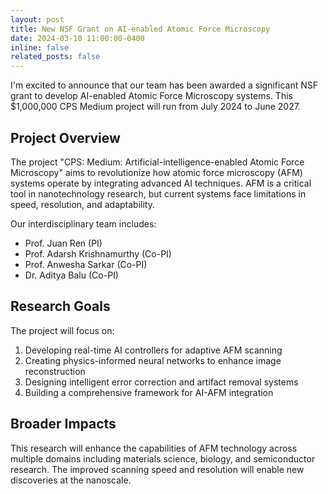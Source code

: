 ```yaml
---
layout: post
title: New NSF Grant on AI-enabled Atomic Force Microscopy
date: 2024-03-10 11:00:00-0400
inline: false
related_posts: false
---
```


I'm excited to announce that our team has been awarded a significant NSF grant to develop AI-enabled Atomic Force Microscopy systems. This $1,000,000 CPS Medium project will run from July 2024 to June 2027.

## Project Overview

The project "CPS: Medium: Artificial-intelligence-enabled Atomic Force Microscopy" aims to revolutionize how atomic force microscopy (AFM) systems operate by integrating advanced AI techniques. AFM is a critical tool in nanotechnology research, but current systems face limitations in speed, resolution, and adaptability.

Our interdisciplinary team includes:

- Prof. Juan Ren (PI)
- Prof. Adarsh Krishnamurthy (Co-PI)
- Prof. Anwesha Sarkar (Co-PI)
- Dr. Aditya Balu (Co-PI)

## Research Goals

The project will focus on:

1. Developing real-time AI controllers for adaptive AFM scanning
2. Creating physics-informed neural networks to enhance image reconstruction
3. Designing intelligent error correction and artifact removal systems
4. Building a comprehensive framework for AI-AFM integration

## Broader Impacts

This research will enhance the capabilities of AFM technology across multiple domains including materials science, biology, and semiconductor research. The improved scanning speed and resolution will enable new discoveries at the nanoscale.
